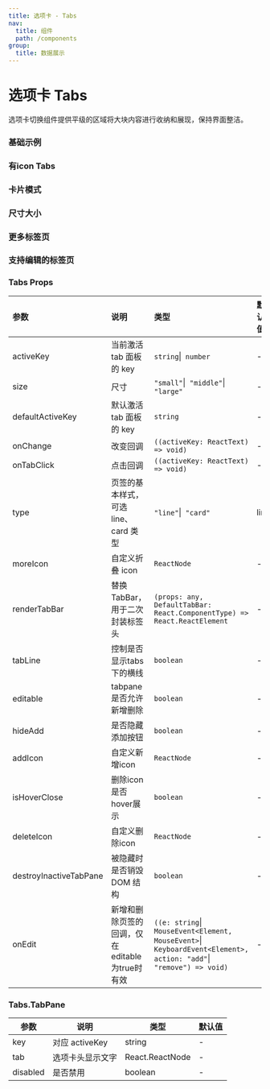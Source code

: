 ```yaml
---
title: 选项卡 - Tabs
nav:
  title: 组件
  path: /components
group:
  title: 数据展示
---
```


# 选项卡 Tabs
选项卡切换组件提供平级的区域将大块内容进行收纳和展现，保持界面整洁。

### 基础示例
<code src="./demos/basic.tsx"></code>
<!-- <code src="./demos/disabled.tsx"></code> -->

### 有icon Tabs
<code src="./demos/icon.tsx"></code>

### 卡片模式

<code src="./demos/card.tsx"></code>

### 尺寸大小

<code src="./demos/size.tsx"></code>

### 更多标签页

<code src="./demos/more.tsx"></code>

### 支持编辑的标签页

<code src="./demos/editable.tsx"></code>


### Tabs Props

| 参数 | 说明 | 类型 | 默认值 |
| :--- | :--- | :--- | :----- |
| activeKey      | 当前激活 tab 面板的 key | `string`\|` number`  | -      |
| size      | 尺寸 | `"small"`\|` "middle"`\|` "large"`  | -      |
| defaultActiveKey      | 默认激活 tab 面板的 key | `string`  | -      |
| onChange      | 改变回调 | `((activeKey: ReactText) => void)`  | -      |
| onTabClick      | 点击回调 | `((activeKey: ReactText) => void)`  | -      |
| type      | 页签的基本样式，可选 line、card 类型 | `"line"`\|` "card"`  | line      |
| moreIcon      | 自定义折叠 icon | `ReactNode`  | -      |
| renderTabBar      | 替换TabBar，用于二次封装标签头	 | `(props: any, DefaultTabBar: React.ComponentType) => React.ReactElement` | -      |
| tabLine      | 控制是否显示tabs下的横线 | `boolean`  | -      |
| editable      | tabpane是否允许新增删除 | `boolean`  | -      |
| hideAdd      | 是否隐藏添加按钮 | `boolean`  | -      |
| addIcon      | 自定义新增icon | `ReactNode`  | -      |
| isHoverClose      | 删除icon是否hover展示 | `boolean`  | -      |
| deleteIcon      | 自定义删除icon | `ReactNode`  | -      |
| destroyInactiveTabPane      | 被隐藏时是否销毁 DOM 结构 | `boolean`  | -      |
| onEdit      | 新增和删除页签的回调，仅在editable为true时有效 | `((e: string`\|` MouseEvent<Element, MouseEvent>`\|` KeyboardEvent<Element>, action: "add"`\|` "remove") => void)`  | -      |


### Tabs.TabPane

| 参数 | 说明 | 类型 | 默认值 |
| --- | --- | --- | --- |
| key | 对应 activeKey | string | - |
| tab | 选项卡头显示文字 | React.ReactNode | - |
| disabled | 是否禁用 | boolean | - |

### 
